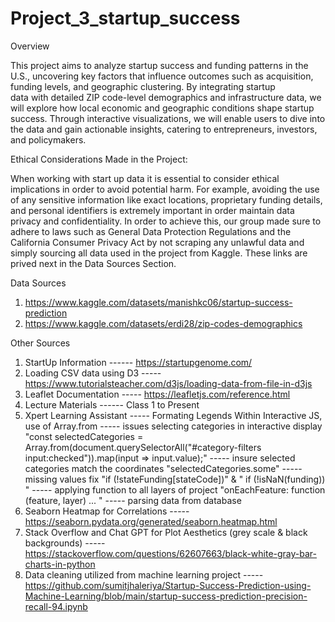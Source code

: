 # Project_3_startup_success

Overview

  This project aims to analyze startup success and funding patterns in the U.S., uncovering key factors that influence outcomes such as acquisition, funding levels, and geographic clustering. By integrating startup     
  data with detailed ZIP code-level demographics and infrastructure data, we will explore how local economic and geographic conditions shape startup success. Through interactive visualizations, we will enable users to 
  dive into the data and gain actionable insights, catering to entrepreneurs, investors, and policymakers.



Ethical Considerations Made in the Project:

  When working with start up data it is essential to consider ethical implications in order to avoid potential harm. For example, avoiding the use of any sensitive information like exact locations, proprietary funding details, and personal identifiers is extremely important in order maintain data privacy and confidentiality. In order to achieve this, our group made sure to adhere to laws such as General Data Protection Regulations and the California Consumer Privacy Act by not scraping any unlawful data and simply sourcing all data used in the project from Kaggle. These links are prived next in the Data Sources Section.


  Data Sources

  1) https://www.kaggle.com/datasets/manishkc06/startup-success-prediction
  2) https://www.kaggle.com/datasets/erdi28/zip-codes-demographics



Other Sources

  1) StartUp Information ------ https://startupgenome.com/
  2) Loading CSV data using D3 ----- https://www.tutorialsteacher.com/d3js/loading-data-from-file-in-d3js
  3) Leaflet Documentation ----- https://leafletjs.com/reference.html
  4) Lecture Materials ------ Class 1 to Present 
  5) Xpert Learning Assistant ----- Formating Legends Within Interactive JS, use of Array.from
        ----- issues selecting categories in interactive display "const selectedCategories = Array.from(document.querySelectorAll("#category-filters input:checked")).map(input => input.value);"
        ----- insure selected categories match the coordinates "selectedCategories.some"
        ----- missing values fix "if (!stateFunding[stateCode])" & " if (!isNaN(funding)) "
        ----- applying function to all layers of project "onEachFeature: function (feature, layer) ... "
        ----- parsing data from database 
  7) Seaborn Heatmap for Correlations ----- https://seaborn.pydata.org/generated/seaborn.heatmap.html
  8) Stack Overflow and Chat GPT for Plot Aesthetics (grey scale & black backgrounds)  ----- https://stackoverflow.com/questions/62607663/black-white-gray-bar-charts-in-python
  9) Data cleaning utilized from machine learning project -----https://github.com/sumitjhaleriya/Startup-Success-Prediction-using-Machine-Learning/blob/main/startup-success-prediction-precision-recall-94.ipynb
